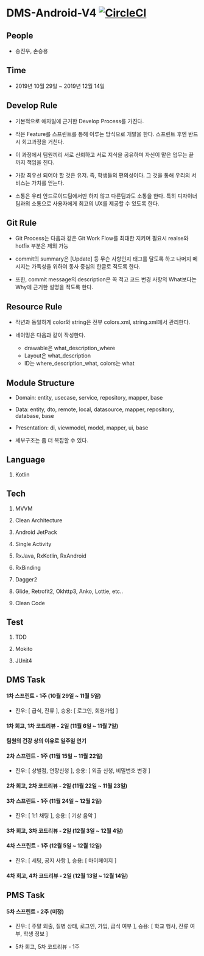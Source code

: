 # DMS-Android-V4 [![CircleCI](https://circleci.com/gh/DSM-DMS/DMS-Android-V4.svg?style=svg)](https://circleci.com/gh/DSM-DMS/DMS-Android-V4)

## People

* 송진우, 손승용

## Time

* 2019년 10월 29일 ~ 2019년 12월 14일

## Develop Rule

* 기본적으로 애자일에 근거한 Develop Process를 가진다. 

* 작은 Feature를 스프린트를 통해 이루는 방식으로 개발을 한다. 스프린트 후엔 반드시 회고과정을 거친다. 

* 이 과정에서 팀원끼리 서로 신뢰하고 서로 지식을 공유하며 자신이 맡은 업무는 끝까지 책임을 진다. 

* 가장 최우선 되어야 할 것은 유저. 즉, 학생들의 편의성이다. 그 것을 통해 우리의 서비스는 가치를 얻는다. 

* 소통은 우리 안드로이드팀에서만 하지 않고 다른팀과도 소통을 한다. 특히 디자이너 팀과의 소통으로 사용자에게 최고의 UX를 제공할 수 있도록 한다.

## Git Rule

* Git Process는 다음과 같은 Git Work Flow를 최대한 지키며 필요시 realse와 hotfix 부분은 제외 가능 

* commit의 summary은 [Update] 등 무슨 사항인지 태그를 달도록 하고 나머지 메시지는 가독성을 위하여 동사 중심의 한글로 적도록 한다. 

* 또한, commit message의 description은 꼭 적고 코드 변경 사항의 What보다는 Why에 근거한 설명을 적도록 한다. 

## Resource Rule

* 작년과 동일하게 color와 string은 전부 colors.xml, string.xml에서 관리한다. 

* 네이밍은 다음과 같이 작성한다.
  * drawable은 what_description_where 
  * Layout은 what_description
  * ID는 where_description_what, colors는 what

## Module Structure

* Domain: entity, usecase, service, repository, mapper, base

* Data: entity, dto, remote, local, datasource, mapper, repository, database, base 

* Presentation: di, viewmodel, model, mapper, ui, base 

* 세부구조는 좀 더 복잡할 수 있다.

## Language

1. Kotlin

## Tech

1. MVVM

2. Clean Architecture

3. Android JetPack

4. Single Activity

5. RxJava, RxKotlin, RxAndroid

6. RxBinding

7. Dagger2

8. Glide, Retrofit2, Okhttp3, Anko, Lottie, etc..

9. Clean Code

## Test

1. TDD

2. Mokito

3. JUnit4

## DMS Task

#### 1차 스프린트 - 1주 (10월 29일 ~ 11월 5일)
* 진우: [ 급식, 잔류 ], 승용: [ 로그인, 회원가입 ] 

#### 1차 회고, 1차 코드리뷰 - 2일 (11월 6일 ~ 11월 7일)

#### 팀원의 건강 상의 이유로 일주일 연기

#### 2차 스프린트 - 1주 (11월 15일 ~ 11월 22일)
* 진우: [ 상벌점, 연장신청 ], 승용: [ 외출 신청, 비밀번호 변경 ]

#### 2차 회고, 2차 코드리뷰 - 2일 (11월 22일 ~ 11월 23일)

#### 3차 스프린트 - 1주 (11월 24일 ~ 12월 2일)
* 진우: [ 1:1 채팅 ], 승용: [ 기상 음악 ]

#### 3차 회고, 3차 코드리뷰 - 2일 (12월 3일 ~ 12월 4일)

#### 4차 스프린트 - 1주 (12월 5일 ~ 12월 12일)
* 진우: [ 세팅, 공지 사항 ], 승용: [ 마이페이지 ]

#### 4차 회고, 4차 코드리뷰 - 2일 (12월 13일 ~ 12월 14일)

## PMS Task

#### 5차 스프린트 - 2주 (미정)
* 진우: [ 주말 외출, 질병 상태, 로그인, 가입, 급식 여부 ], 승용: [ 학교 행사, 잔류 여부, 학생 정보 ]

* 5차 회고, 5차 코드리뷰 - 1주
